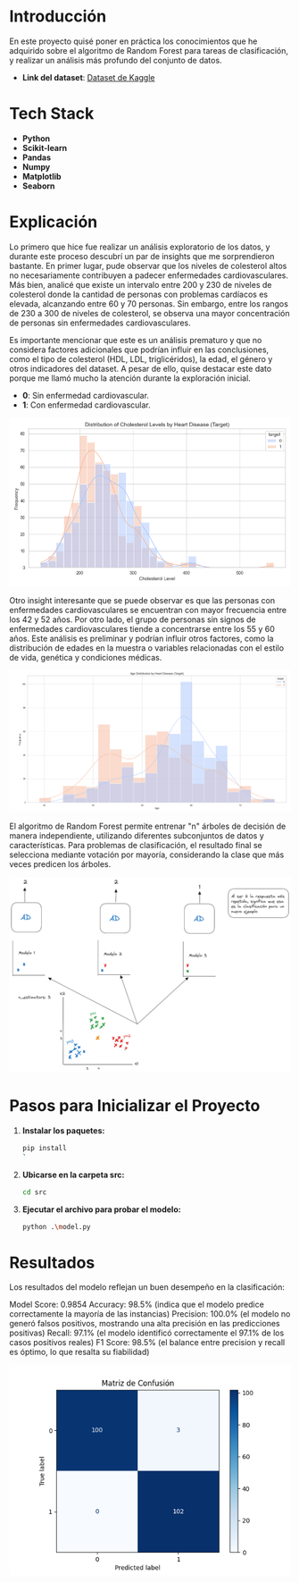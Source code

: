 # Introducción
En este proyecto quisé poner en práctica los conocimientos que he adquirido sobre el algoritmo de Random Forest para tareas de clasificación, y realizar un análisis más profundo del conjunto de datos.

- **Link del dataset**: [Dataset de Kaggle](https://www.kaggle.com/datasets/johnsmith88/heart-disease-dataset)

# Tech Stack
- **Python**
- **Scikit-learn**
- **Pandas**
- **Numpy**
- **Matplotlib**
- **Seaborn**

# Explicación
Lo primero que hice fue realizar un análisis exploratorio de los datos, y durante este proceso descubrí un par de insights que me sorprendieron bastante. En primer lugar, pude observar que los niveles de colesterol altos no necesariamente contribuyen a padecer enfermedades cardiovasculares. Más bien, analicé que existe un intervalo entre 200 y 230 de niveles de colesterol donde la cantidad de personas con problemas cardíacos es elevada, alcanzando entre 60 y 70 personas. Sin embargo, entre los rangos de 230 a 300 de niveles de colesterol, se observa una mayor concentración de personas sin enfermedades cardiovasculares.

Es importante mencionar que este es un análisis prematuro y que no considera factores adicionales que podrían influir en las conclusiones, como el tipo de colesterol (HDL, LDL, triglicéridos), la edad, el género y otros indicadores del dataset. A pesar de ello, quise destacar este dato porque me llamó mucho la atención durante la exploración inicial.

- **0**: Sin enfermedad cardiovascular.
- **1**: Con enfermedad cardiovascular.

![Gráfica ](./reports/chol_target.png)

Otro insight interesante que se puede observar es que las personas con enfermedades cardiovasculares se encuentran con mayor frecuencia entre los 42 y 52 años. Por otro lado, el grupo de personas sin signos de enfermedades cardiovasculares tiende a concentrarse entre los 55 y 60 años. Este análisis es preliminar y podrían influir otros factores, como la distribución de edades en la muestra o variables relacionadas con el estilo de vida, genética y condiciones médicas.

![Gráfica ](./reports/age.png)

El algoritmo de Random Forest permite entrenar "n" árboles de decisión de manera independiente, utilizando diferentes subconjuntos de datos y características. Para problemas de clasificación, el resultado final se selecciona mediante votación por mayoría, considerando la clase que más veces predicen los árboles.

![Ejemplo del funcionamiento de Random Forest](./reports/random-forests.png)

# Pasos para Inicializar el Proyecto

1. **Instalar los paquetes:**
    ```sh
    pip install
    `

2. **Ubicarse en la carpeta src:**
    ```sh
    cd src
    ```

3. **Ejecutar el archivo para probar el modelo:**
    ```sh
    python .\model.py
    ```

# Resultados
Los resultados del modelo reflejan un buen desempeño en la clasificación:

Model Score: 0.9854
Accuracy: 98.5% (indica que el modelo predice correctamente la mayoría de las instancias)
Precision: 100.0% (el modelo no generó falsos positivos, mostrando una alta precisión en las predicciones positivas)
Recall: 97.1% (el modelo identificó correctamente el 97.1% de los casos positivos reales)
F1 Score: 98.5% (el balance entre precision y recall es óptimo, lo que resalta su fiabilidad)

![Predicción realizada](./reports/matriz-confusion-heart.png)